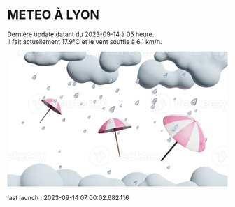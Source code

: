# METEO À LYON

Dernière update datant du 2023-09-14 à 05 heure.  
Il fait actuellement 17.9°C et le vent souffle à 6.1 km/h.      

![](./.github/rain.png)

last launch : 2023-09-14 07:00:02.682416
